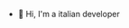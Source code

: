 - 👋 Hi, I'm a italian developer

<!---
Fradibo/Fradibo is a ✨ special ✨ repository because its `README.md` (this file) appears on your GitHub profile.
You can click the Preview link to take a look at your changes.
--->
